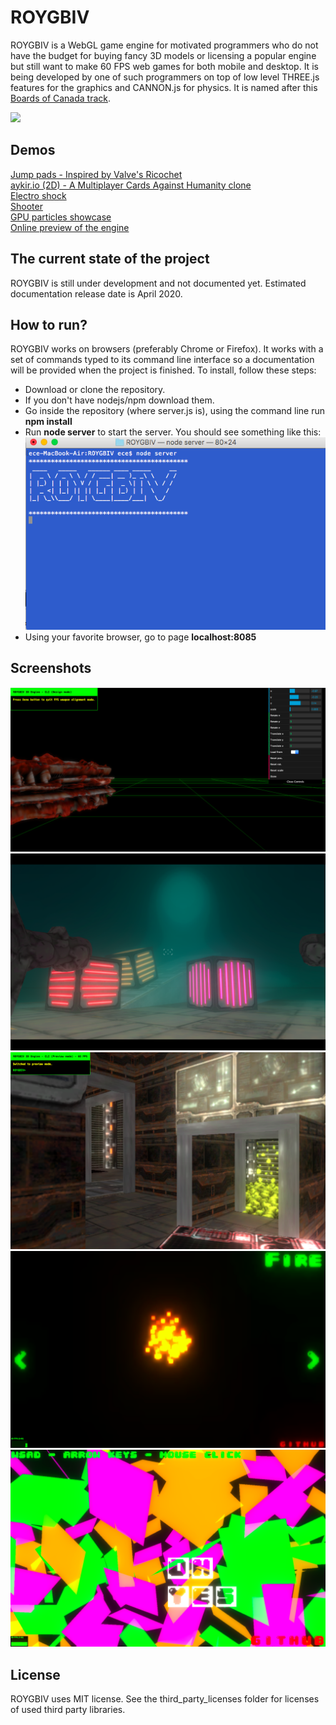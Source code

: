 # ROYGBIV

ROYGBIV is a WebGL game engine for motivated programmers who do not have the budget for buying fancy 3D models or licensing a popular engine but still want to make 60 FPS web games for both mobile and desktop. It is being developed by one of such programmers on top of low level THREE.js features for the graphics and CANNON.js for physics. It is named after this [Boards of Canada track](https://www.youtube.com/watch?v=W-GWjzw0GwQ).    

![](/screen_shots/electroShock.gif?raw=true)    

## Demos    
[Jump pads - Inspired by Valve's Ricochet](https://oguzeroglu.github.io/ROYGBIV/demo/jumpPads/application.html)    
[aykir.io (2D) - A Multiplayer Cards Against Humanity clone](https://aykir.io)    
[Electro shock](https://oguzeroglu.github.io/ROYGBIV/demo/electroShock/application.html)    
[Shooter](https://oguzeroglu.github.io/ROYGBIV/demo/shooter/application.html)   
[GPU particles showcase](https://oguzeroglu.github.io/ROYGBIV/demo/psShowcase/application.html)   
[Online preview of the engine](https://oguzeroglu.github.io/ROYGBIV/roygbiv.html)  

## The current state of the project
ROYGBIV is still under development and not documented yet. Estimated documentation release date is April 2020.

## How to run?

ROYGBIV works on browsers (preferably Chrome or Firefox). It works with a set of commands typed to its command line interface so a documentation will be provided when the project is finished. To install, follow these steps:

* Download or clone the repository.
* If you don't have nodejs/npm download them.
* Go inside the repository (where server.js is), using the command line run **npm install**
* Run **node server** to start the server. You should see something like this:
![](/screen_shots/server.png?raw=true)
* Using your favorite browser, go to page **localhost:8085**

## Screenshots

![](/screen_shots/fpsWeaponDesign.png?raw=true)
![](/screen_shots/scene.png?raw=true)
![](/screen_shots/scifi2.png?raw=true)
![](/screen_shots/psShowcase.png?raw=true)
![](/screen_shots/fastPicking.png?raw=true)

## License

ROYGBIV uses MIT license. See the third_party_licenses folder for licenses of used third party libraries.
